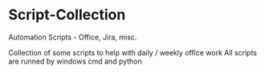 # Script-Collection
Automation Scripts - Office, Jira, misc.

Collection of some scripts to help with daily / weekly office work
All scripts are runned by windows cmd and python
